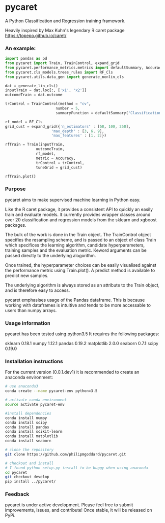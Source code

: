 # pycaret

A Python Classification and Regression training framework.

Heavily inspired by Max Kuhn's legendary R caret package https://topepo.github.io/caret/



### An example:

``` python
import pandas as pd
from pycaret import Train, TrainControl, expand_grid
from pycaret.performance_metrics.metrics import defaultSummary, Accuracy
from pycaret.cls_models.trees_rules import RF_Cls
from pycaret.utils.data_gen import generate_nonlin_cls

dat = generate_lin_cls()
inputTrain = dat.loc[:, ['x1', 'x2']]
outcomeTrain = dat.outcome

trControl = TrainControl(method = "cv",
                       number = 5,
                       summaryFunction = defaultSummary('Classification'))

rf_model = RF_Cls
grid_cust = expand_grid({'n_estimators' : [50, 100, 250],
                     'max_depth' : [3, 6, 9],
                     'max_features' : [1, 2]})

rfTrain = Train(inputTrain,
              outcomeTrain,
              rf_model,
              metric = Accuracy,
              trControl = trControl,
              tuneGrid = grid_cust)

rfTrain.plot()
```

### Purpose

pycaret aims to make supervised machine learning in Python easy.

Like the R caret package, it provides a consistent API to quickly an easily train and evaluate models. It currently provides wrapper classes around over 20 classification and regression models from the sklearn and xgboost packages.

The bulk of the work is done in the Train object. The TrainControl object specifies the resampling scheme, and is passed to an object of class Train which specifices the learning algorithm, candidate hyperparameters, training samples and the evaluation metric. Keword arguments can be passed directly to the underlying alogorithm.

Once trained, the hyperparameter choices can be easily visualised against the performance metric using Train.plot(). A predict method is available to predict new samples.

The underlying algorithm is always stored as an attribute to the Train object, and is therefore easy to access.

pycaret emphasises usage of the Pandas dataframe. This is because working with dataframes is intuitive and tends to be more accessable to users than numpy arrays.

### Usage information

pycaret has been tested using python3.5
It requires the following packages:

sklearn 0.18.1
numpy 1.12.1
pandas 0.19.2
matplotlib 2.0.0
seaborn 0.7.1
scipy 0.19.0

### Installation instructions

For the current version (0.0.1.dev1) it is recommended to create an anaconda environment:

``` bash
# use anaconda3
conda create --name pycaret-env python=3.5

# activate conda environment
source activate pycaret-env

#install dependencies
conda install numpy
conda install scipy
conda install pandas
conda install scikit-learn
conda install matplotlib
conda install seaborn

# clone the repository
git clone https://github.com/philipmgoddard/pycaret.git

# checkout and install
# I found python setup.py install to be buggy when using anaconda
cd pycaret
git checkout develop
pip install ../pycaret/
```

### Feedback

pycaret is under active development. Please feel free to submit improvements, issues, and contribute! Once stable, it will be released on PyPi.





